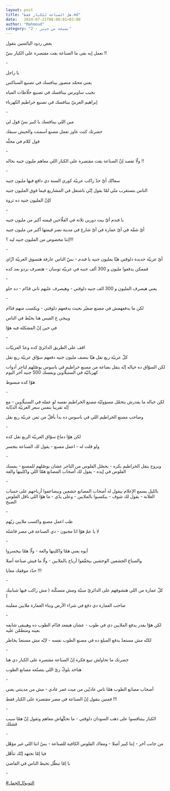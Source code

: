 ```yaml
---
layout: post
title: "هل الصناعة للكبار فقط.md"
date:   2024-07-21T00:00:01+03:00
author: "Mahmoud"
category: "2 - نصيحة من خبير"
---
```

بعض ردود اليائسين بتقول

نعمل إيه بقى ما الصناعة بقت مقتصرة على الكبار بسّ
!!

\-

يا راجل

يعني محمّد منصور بينافسك في تصنيع السناكس

نجيب ساويرس بينافسك في تصنيع خلّاطات المياه

إبراهيم العربيّ بينافسك في تصنيع خراطيم الكهرباء

\-

مين اللي بينافسك يا كبير بسّ قول لي

حضرتك كنت عاوز تعمل مصنع أسمنت والجيش سبقك

قول كلام في محلّه

\-

ولّا تقصد إنّ الصناعة بقت مقتصرة على الكبار اللي معاهم
مليون جنيه بحاله !!

\-

سعاتّك أيّ حدّ راكب عربيّة كوري السنة دي دافع فيها مليون
جنيه

الناس بتستغرب منّي لمّا بقول إنّي باشتغل في المشاريع فيما
فوق المليون جنيه

كإنّ المليون جنيه ده ثروة

\-

يا فندم أيّ بيت دورين تلاتة في الفلّاحين قيمته أكبر من
مليون جنيه

أيّ شقّة في أيّ عمارة في أيّ شارع في مدينة نصر قيمتها أكبر
من مليون جنيه

إنتا مخضوض من المليون جنيه ليه ؟!!!

\-

أيّ عربيّة جديدة دلوقتي هيّا بمليون جنيه يا فندم - بسّ الناس
عارفة هتسوق العربيّة ازّاي

فممكن يدفعوا مليون و 300 ألف جنيه في عربيّة توسان - هتصرف
بردو بعد كده

\-

يعني هيصرف المليون و 300 الف جنيه دلوقتي - وهيصرف عليهم
تاني قدّام - ده حلو

\-

لكن ما يدفعهمش في مصنع صغيّر بحيث يدفعهم دلوقتي - ويكسب
منهم قدّام

وييجي ع الفيس هنا يحبّط في الناس

في حين إنّ المشكلة فيه هوّا

\-

اقف على الطريق الدائريّ كده وعدّ العربيّات

كلّ عربيّة ربع نقل هيّا بنصف مليون جنيه دفعهم سوّاق عربيّة
ربع نقل

لكن السوّاق ده خياله إنّه ينقل بضاعة من مصنع خراطيم في
باسوس يوصّلهم لتاجر أدوات كهربائيّة في السنبلّاوين ويمسك 500 جنيه آخر
اليوم

هوّا كده مبسوط

\-

لكن خياله ما يقدرش يتحمّل مسؤوليّة مصنع الخراطيم نفسه لو
عمله في السنبلّاوين - مع إنّه تقريبا بنفس سعر العربيّة الدبّابة

وصاحب مصنع الخراطيم اللي في باسوس ده بدأ بأقلّ من ثمن
عربيّة ربع نقل

\-

لكن هوّا دماغ سوّاق العربيّة الربع نقل كده

ولو قلت له - اعمل مصنع - يقول لك الصناعة بتخسر

\-

ويروح ينقل الخراطيم بكره - يحصّل الفلوس من التاجر عشان
يوصّلهم للمصنع - يمسك الفلوس في إيده - يقول لك أصحاب المصانع همّا اللي
واكلينها والعة

\-

بالليل يسمع الإعلام بيقول له أصحاب المصانع جشعين
وبيضاعفوا أرباحهم على حساب الغلابة - يقول لك شوف - بيكسبوا بالملايين -
وعلى يدّي - ما هوّا اللي ناقل الفلوس الصبح

\-

طب اعمل مصنع واكسب ملايين زيّهم

لا يا عمّ هوّا انا مجنون - دي الصناعة في مصر فاشلة

\-

أيوه يعني همّا واكلينها والعة - ولّا همّا بيخسروا

والصناع الجشعين الوحشين بيحقّقوا أرباح بالملايين - ولّا ما
فيش صناعة أصلا

حدّد موقفك معايا !!!

\-

كلّ عمارة من اللي هتشوفهم على الدائريّ مبنيّة ومش متسكّنة (
مش راكب فيها شبابيك )

صاحب العمارة دي دفع في شراء الأرض وبناء العمارة ملايين
مملينة

\-

لكن هوّا يقدر يدفع الملايين دي في طوب - عشان هيقعد قدّام
الطوب ده وهيبقى شايفه بعينه ومتطمّن عليه

لكنّه مش مستعدّ يدفع المبلغ ده في مصنع الطوب نفسه - لإنّه
مش مستعدّ يخاطر

\-

حضرتك ما تحاولش تبيع فكرة إنّ الصناعة مقتصرة على الكبار
دي هنا

هتاخد بلوكّ زيّ اللي بتصنّعه مصانع الطوب

\-

أصحاب مصانع الطوب همّا ناس عاديّين من ميت غمر عادي - مش من
مدينتي يعني

فمنين بتقول إنّ الصناعة في مصر مقتصرة على الكبار
فقط !!!

\-

الكبار بيتنافسوا على ذهب السودان دلوقتي - ما تحكّهاش
معاهم وتقول إنّ همّا سبب فشلك

\-

من جانب آخر - إنتا كبير أصلا - ومعاك الفلوس الكافية
للصناعة - بسّ انتا اللي غير مؤهّل

فيا إمّا تجتهد إنّك تتأهّل

يا إمّا تبطّل تحبط الناس في الفاضي

\-

[<u>\#التويوتّا_الجمل</u>](https://www.facebook.com/hashtag/%D8%A7%D9%84%D8%AA%D9%88%D9%8A%D9%88%D8%AA%D9%91%D8%A7_%D8%A7%D9%84%D8%AC%D9%85%D9%84?__eep__=6&__cft__%5b0%5d=AZVwYanZdI4OKzdenRDZ_EvAusaCkUsK2r1I-ndYYVdb3TbqufT3n7LYUZejQx-ztlmVoHZ1WwUoVLJRcbXxJWg9_8y0a36e_eiRdHbC4kp08MDurpI4mVIPdSe0Et5SJA_gGeQ_usmZeuohnRw--zvYb9SCuZbv3IWrgFs5xScK3LGKEUxxR84f1xHHlbb15EM&__tn__=*NK-R)

